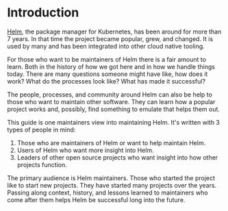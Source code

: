 # Introduction

[Helm](https://helm.sh), the package manager for Kubernetes, has been around for more than 7 years. In that time the project became popular, grew, and changed. It is used by many and has been integrated into other cloud native tooling.

For those who want to be maintainers of Helm there is a fair amount to learn. Both in the history of how we got here and in how we handle things today. There are many questions someone might have like, how does it work? What do the processes look like? What has made it successful?

The people, processes, and community around Helm can also be help to those who want to maintain other software. They can learn how a popular project works and, possibly, find something to emulate that helps them out.

This guide is one maintainers view into maintaining Helm. It's written with 3 types of people in mind:

1. Those who are maintainers of Helm or want to help maintain Helm.
2. Users of Helm who want more insight into Helm.
3. Leaders of other open source projects who want insight into how other projects function.

The primary audience is Helm maintainers. Those who started the project like to start new projects. They have started many projects over the years. Passing along context, history, and lessons learned to maintainers who come after them helps Helm be successful long into the future.
